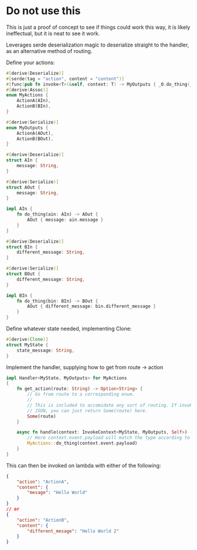 # Do not use this

This is just a proof of concept to see if things could work this way, it is likely ineffectual, but it is neat to see it work.

Leverages serde deserialization magic to deserialize straight to the handler, as an alternative method of routing.

Define your actions:
```rust
#[derive(Deserialize)]
#[serde(tag = "action", content = "content")]
#[func(pub fn invoke<T>(&self, context: T) -> MyOutputs { _0.do_thing(_0) })]
#[derive(Assoc)]
enum MyActions {
    ActionA(AIn),
    ActionB(BIn),
}

#[derive(Serialize)]
enum MyOutputs {
    ActionA(AOut),
    ActionB(BOut),
}

#[derive(Deserialize)]
struct AIn {
    message: String,
}

#[derive(Serialize)]
struct AOut {
    message: String,
}

impl AIn {
    fn do_thing(ain: AIn) -> AOut {
        AOut { message: ain.message }
    }
}

#[derive(Deserialize)]
struct BIn {
    different_message: String,
}

#[derive(Serialize)]
struct BOut {
    different_message: String,
}

impl BIn {
    fn do_thing(bin: BIn) -> BOut {
        AOut { different_message: bin.different_message }
    }
}
```

Define whatever state needed, implementing Clone:
```rust
#[derive(Clone)]
struct MyState {
    state_message: String,
}
```

Implement the handler, supplying how to get from route -> action
```rust
impl Handler<MyState, MyOutputs> for MyActions
{
    fn get_action(route: String) -> Option<String> {
        // Go from route to a corresponding enum.
        //
        // This is included to accomidate any sort of routing. If invoking this as just
        // JSON, you can just return Some(route) here. 
        Some(route)
    }

    async fn handle(context: InvokeContext<MyState, MyOutputs, Self>) -> MyOutputs {
        // Here context.event.payload will match the type according to get_action
        MyActions::do_thing(context.event.payload)
    }
}
```

This can then be invoked on lambda with either of the following:
```json
{
    "action": "ActionA",
    "content": {
        "mesage": "Hello World"
    }
}
// or
{
    "action": "ActionB",
    "content": {
        "different_mesage": "Hello World 2"
    }
}
```